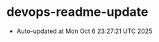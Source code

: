 # devops-readme-update
<!--START_SECTION:activity-->
- Auto-updated at Mon Oct  6 23:27:21 UTC 2025
<!--END_SECTION:activity-->

